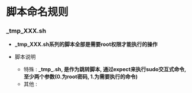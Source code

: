 # 脚本命名规则

### \_tmp\_XXX.sh

- **\_tmp\_XXX.sh系列的脚本全部是需要root权限才能执行的操作**


- 脚本说明
  - 特殊 : **\_tmp\_.sh, 是作为跳转脚本, 通过expect来执行sudo交互式命令, 至少两个参数(0.为root密码, 1.为需要执行的命令)**
  - 其他 : 